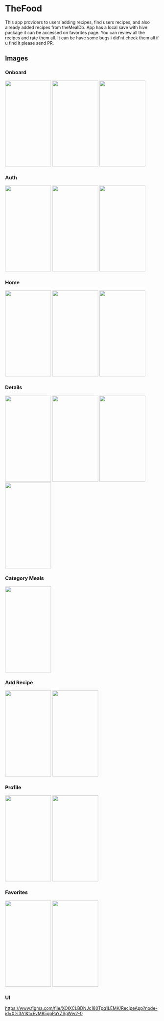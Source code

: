 # TheFood
This app providers to users adding recipes, find users recipes, and also already added recipes from theMealDb. App has a local save with hive package it can be accessed on favorites page. You can review all the recipes and rate them all. It can be have some bugs i did'nt check them all if u find it please send PR.

## Images

### Onboard
<img src="https://user-images.githubusercontent.com/86079199/206283646-817a169f-e50f-4af4-87fd-827a089a7781.png" width="150" height="280"> <img src="https://user-images.githubusercontent.com/86079199/206283667-fbd0c1cf-78ec-4904-93f2-e9b492b60f53.png" width="150" height="280"> <img src="https://user-images.githubusercontent.com/86079199/206283678-a01d58c6-d694-48c1-a40e-e09a3f51178d.png" width="150" height="280">

### Auth
<img src="https://user-images.githubusercontent.com/86079199/206283780-7bba5c68-5602-48a4-9ef4-7bf5e4d718f1.png" width="150" height="280"> <img src="https://user-images.githubusercontent.com/86079199/206283814-af4a988a-ef05-421b-b598-510f07ce5654.png" width="150" height="280"> <img src="https://user-images.githubusercontent.com/86079199/206283825-63858f1f-af14-429f-bf4d-6abfe55a3983.png" width="150" height="280">

### Home
<img src="https://user-images.githubusercontent.com/86079199/206283869-ad157f3f-9bec-4990-952b-fe361be44a39.png" width="150" height="280"> <img src="https://user-images.githubusercontent.com/86079199/206283897-88a6bda6-42ac-42e1-9de6-7c2a0b3e653d.png" width="150" height="280"> <img src="https://user-images.githubusercontent.com/86079199/206284101-80ffd435-810a-4536-81bd-aaabe4cdbae9.png" width="150" height="280">

### Details
<img src="https://user-images.githubusercontent.com/86079199/206284177-92eb012c-0a0e-4c56-8ea2-6d5e93835244.png" width="150" height="280"> <img src="https://user-images.githubusercontent.com/86079199/206284243-f7f151a9-7213-4e0c-b60f-efd37ba44b34.png" width="150" height="280"> <img src="https://user-images.githubusercontent.com/86079199/206284280-4c0b6f1d-aef0-4ec7-b7c4-388edff1cea0.png" width="150" height="280"> <img src="https://user-images.githubusercontent.com/86079199/206284299-86cffdf6-6657-47c5-8608-2a99f1865d3d.png" width="150" height="280">

### Category Meals
<img src="https://user-images.githubusercontent.com/86079199/206284347-78108fc7-ea2a-4479-b944-579cae6604dc.png" width="150" height="280">

### Add Recipe 
<img src="https://user-images.githubusercontent.com/86079199/206286494-680ce940-f4d0-4a13-aeaf-09215fbacd86.png" width="150" height="280"> <img src="https://user-images.githubusercontent.com/86079199/206286508-b7d74918-87a4-4cbf-9121-eef6eef79e09.png" width="150" height="280">

### Profile
<img src="https://user-images.githubusercontent.com/86079199/206283929-3028c873-c434-4d7a-be29-34bfce103cd0.png" width="150" height="280"> <img src="https://user-images.githubusercontent.com/86079199/206283959-80f82f80-79d7-4bbb-89e3-37b797e6d58b.png" width="150" height="280">


### Favorites
<img src="https://user-images.githubusercontent.com/86079199/206286354-6cc73a14-c653-41ff-8c36-384f61af376b.png" width="150" height="280"> <img src="https://user-images.githubusercontent.com/86079199/206286370-fa40dfb0-5e0f-4050-8821-5aa4757d6914.png" width="150" height="280">


### UI
https://www.figma.com/file/XOIXCLBDNJc180Tpq1LEMK/RecipeApp?node-id=0%3A1&t=EvM85gpRaYZSpWw2-0
